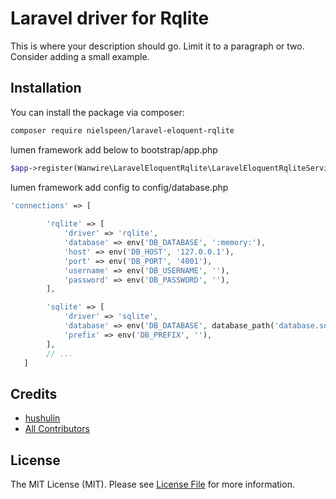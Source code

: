 # Laravel driver for Rqlite

This is where your description should go. Limit it to a paragraph or two. Consider adding a small example.

## Installation

You can install the package via composer:

```bash
composer require nielspeen/laravel-eloquent-rqlite
```

lumen framework add below to bootstrap/app.php
```php
$app->register(Wanwire\LaravelEloquentRqlite\LaravelEloquentRqliteServiceProvider::class);
```

lumen framework add config to config/database.php
```php 
'connections' => [
        
        'rqlite' => [
            'driver' => 'rqlite',
            'database' => env('DB_DATABASE', ':memory:'),
            'host' => env('DB_HOST', '127.0.0.1'),
            'port' => env('DB_PORT', '4001'),
            'username' => env('DB_USERNAME', ''),
            'password' => env('DB_PASSWORD', ''),
        ],

        'sqlite' => [
            'driver' => 'sqlite',
            'database' => env('DB_DATABASE', database_path('database.sqlite')),
            'prefix' => env('DB_PREFIX', ''),
        ],
        // ...
   ]
```


## Credits

- [hushulin](https://github.com/hushulin)
- [All Contributors](../../contributors)

## License

The MIT License (MIT). Please see [License File](LICENSE.md) for more information.
